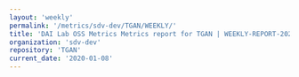 ```yaml
---
layout: 'weekly'
permalink: '/metrics/sdv-dev/TGAN/WEEKLY/'
title: 'DAI Lab OSS Metrics Metrics report for TGAN | WEEKLY-REPORT-2020-01-08'
organization: 'sdv-dev'
repository: 'TGAN'
current_date: '2020-01-08'
---
```

